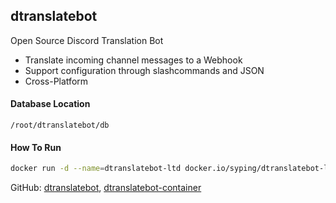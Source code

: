 ## dtranslatebot
Open Source Discord Translation Bot

- Translate incoming channel messages to a Webhook
- Support configuration through slashcommands and JSON
- Cross-Platform

#### Database Location
``/root/dtranslatebot/db``

#### How To Run
```bash
docker run -d --name=dtranslatebot-ltd docker.io/syping/dtranslatebot-ltd $DISCORD_BOT_TOKEN
```

GitHub: [dtranslatebot](https://github.com/Syping/dtranslatebot), [dtranslatebot-container](https://github.com/Syping/dtranslatebot-container)
